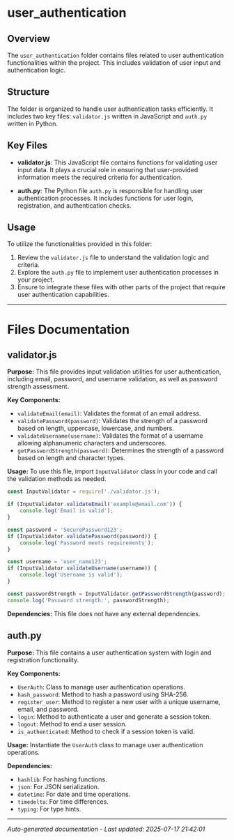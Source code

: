 # user_authentication

## Overview
The `user_authentication` folder contains files related to user authentication functionalities within the project. This includes validation of user input and authentication logic.

## Structure
The folder is organized to handle user authentication tasks efficiently. It includes two key files: `validator.js` written in JavaScript and `auth.py` written in Python.

## Key Files
- **validator.js**: This JavaScript file contains functions for validating user input data. It plays a crucial role in ensuring that user-provided information meets the required criteria for authentication.
  
- **auth.py**: The Python file `auth.py` is responsible for handling user authentication processes. It includes functions for user login, registration, and authentication checks.

## Usage
To utilize the functionalities provided in this folder:
1. Review the `validator.js` file to understand the validation logic and criteria.
2. Explore the `auth.py` file to implement user authentication processes in your project.
3. Ensure to integrate these files with other parts of the project that require user authentication capabilities.

---

# Files Documentation

## validator.js

**Purpose:** This file provides input validation utilities for user authentication, including email, password, and username validation, as well as password strength assessment.

**Key Components:**
- `validateEmail(email)`: Validates the format of an email address.
- `validatePassword(password)`: Validates the strength of a password based on length, uppercase, lowercase, and numbers.
- `validateUsername(username)`: Validates the format of a username allowing alphanumeric characters and underscores.
- `getPasswordStrength(password)`: Determines the strength of a password based on length and character types.

**Usage:** To use this file, import `InputValidator` class in your code and call the validation methods as needed.

```javascript
const InputValidator = require('./validator.js');

if (InputValidator.validateEmail('example@email.com')) {
    console.log('Email is valid');
}

const password = 'SecurePassword123';
if (InputValidator.validatePassword(password)) {
    console.log('Password meets requirements');
}

const username = 'user_name123';
if (InputValidator.validateUsername(username)) {
    console.log('Username is valid');
}

const passwordStrength = InputValidator.getPasswordStrength(password);
console.log('Password strength:', passwordStrength);
```

**Dependencies:** This file does not have any external dependencies.

## auth.py

**Purpose:** This file contains a user authentication system with login and registration functionality.

**Key Components:**
- `UserAuth`: Class to manage user authentication operations.
- `hash_password`: Method to hash a password using SHA-256.
- `register_user`: Method to register a new user with a unique username, email, and password.
- `login`: Method to authenticate a user and generate a session token.
- `logout`: Method to end a user session.
- `is_authenticated`: Method to check if a session token is valid.

**Usage:** Instantiate the `UserAuth` class to manage user authentication operations.

**Dependencies:**
- `hashlib`: For hashing functions.
- `json`: For JSON serialization.
- `datetime`: For date and time operations.
- `timedelta`: For time differences.
- `typing`: For type hints.

---
*Auto-generated documentation - Last updated: 2025-07-17 21:42:01*
